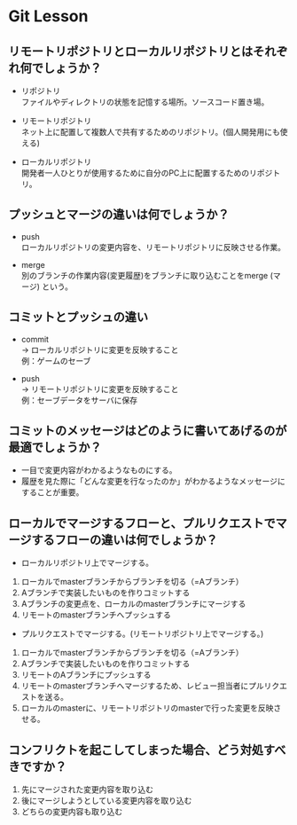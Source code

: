 # Git Lesson

## リモートリポジトリとローカルリポジトリとはそれぞれ何でしょうか？
- リポジトリ  
ファイルやディレクトリの状態を記憶する場所。ソースコード置き場。  

- リモートリポジトリ  
ネット上に配置して複数人で共有するためのリポジトリ。(個人開発用にも使える)

- ローカルリポジトリ  
開発者一人ひとりが使用するために自分のPC上に配置するためのリポジトリ。  


## プッシュとマージの違いは何でしょうか？
- push  
ローカルリポジトリの変更内容を、リモートリポジトリに反映させる作業。  

- merge  
別のブランチの作業内容(変更履歴)をブランチに取り込むことをmerge (マージ) という。  


## コミットとプッシュの違い
- commit  
→ ローカルリポジトリに変更を反映すること  
例：ゲームのセーブ  

- push  
→ リモートリポジトリに変更を反映すること  
例：セーブデータをサーバに保存  


## コミットのメッセージはどのように書いてあげるのが最適でしょうか？
- 一目で変更内容がわかるようなものにする。  
- 履歴を見た際に「どんな変更を行なったのか」がわかるようなメッセージにすることが重要。  

## ローカルでマージするフローと、プルリクエストでマージするフローの違いは何でしょうか？
* ローカルリポジトリ上でマージする。
1. ローカルでmasterブランチからブランチを切る（=Aブランチ）  
2. Aブランチで実装したいものを作りコミットする  
3. Aブランチの変更点を、ローカルのmasterブランチにマージする  
4. リモートのmasterブランチへプッシュする  <br>
* プルリクエストでマージする。(リモートリポジトリ上でマージする。)  
1. ローカルでmasterブランチからブランチを切る（=Aブランチ）  
2. Aブランチで実装したいものを作りコミットする  
3. リモートのAブランチにプッシュする  
4. リモートのmasterブランチへマージするため、レビュー担当者にプルリクエストを送る。  
5. ローカルのmasterに、リモートリポジトリのmasterで行った変更を反映させる。  

## コンフリクトを起こしてしまった場合、どう対処すべきですか？
1. 先にマージされた変更内容を取り込む  
2. 後にマージしようとしている変更内容を取り込む  
3. どちらの変更内容も取り込む